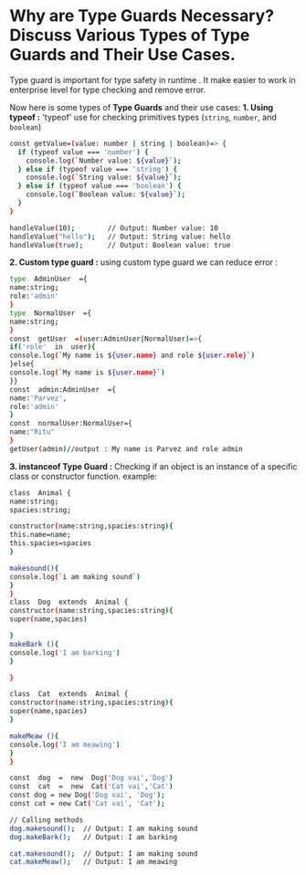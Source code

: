 # Why are Type Guards Necessary? Discuss Various Types of Type Guards and Their Use Cases.

Type guard is important for type safety in runtime . It make easier to work in enterprise level for type checking and remove error.

Now here is some types of **Type Guards** and their use cases:
**1. Using typeof :**  'typeof' use for checking primitives types (`string`, `number`, and `boolean`)
```bash
const getValue=(value: number | string | boolean)=> {
  if (typeof value === 'number') {
    console.log(`Number value: ${value}`);
  } else if (typeof value === 'string') {
    console.log(`String value: ${value}`);
  } else if (typeof value === 'boolean') {
    console.log(`Boolean value: ${value}`);
  }
}

handleValue(10);        // Output: Number value: 10
handleValue("hello");   // Output: String value: hello
handleValue(true);      // Output: Boolean value: true

```
**2. Custom type guard :**  using custom type guard we can reduce error :
```bash
type  AdminUser  ={
name:string;
role:'admin'
}
type  NormalUser  ={
name:string;
}
const  getUser  =(user:AdminUser|NormalUser)=>{
if('role'  in  user){
console.log(`My name is ${user.name} and role ${user.role}`)
}else{
console.log(`My name is ${user.name}`)
}}
const  admin:AdminUser  ={
name:'Parvez',
role:'admin'
}
const  normalUser:NormalUser={
name:"Ritu"
}
getUser(admin)//output : My name is Parvez and role admin
```
**3. instanceof  Type Guard :**  Checking if an object is an instance of a specific class or constructor function. example:
```bash
class  Animal {
name:string;
spacies:string;

constructor(name:string,spacies:string){
this.name=name;
this.spacies=spacies
}

makesound(){
console.log(`i am making sound`)
}
}
class  Dog  extends  Animal {
constructor(name:string,spacies:string){
super(name,spacies)

}
makeBark (){
console.log('I am barking')
}

}

class  Cat  extends  Animal {
constructor(name:string,spacies:string){
super(name,spacies)
}

makeMeaw (){
console.log('I am meawing')
}
}

const  dog  =  new  Dog('Dog vai','Dog')
const  cat  =  new  Cat('Cat vai','Cat')
const dog = new Dog('Dog vai', 'Dog');
const cat = new Cat('Cat vai', 'Cat');

// Calling methods
dog.makesound();  // Output: I am making sound
dog.makeBark();   // Output: I am barking

cat.makesound();  // Output: I am making sound
cat.makeMeaw();   // Output: I am meawing

```
